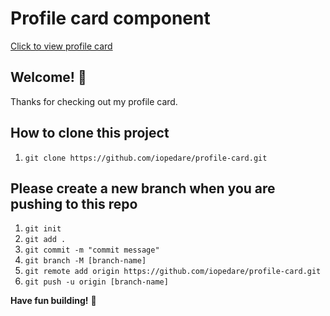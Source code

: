 # Profile card component



[Click to view profile card](https://profile-card-git-main-iopedare.vercel.app/)

## Welcome! 👋

Thanks for checking out my profile card.



## How to clone this project
1. `git clone https://github.com/iopedare/profile-card.git`

## Please create a new branch when you are pushing to this repo
1. `git init`
2. `git add .`
3. `git commit -m "commit message"`
4. `git branch -M [branch-name]`
5. `git remote add origin https://github.com/iopedare/profile-card.git`
6. `git push -u origin [branch-name]`




**Have fun building!** 🚀
